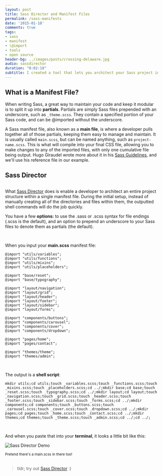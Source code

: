```yaml
---
layout: post
title: Sass Director and Manifest Files
permalink: /sass-manifests
date: '2015-01-18'
comments: true
tags:
- sass
- manifest
- \@import
- tools
- open source
header-bg: ../images/posts/crossing-delaware.jpg
audio: sassdirector
duration: "0:02:18"
subtitle: I created a tool that lets you architect your Sass project in a single location (your manifest file), and it will build all of the directories and partials for you! This blog explains what a Sass manifest file is, what it does, and why you should use one.
---
```


## What is a Manifest File?

When writing Sass, a great way to maintain your code and keep it modular is to split it up into <strong>partials</strong>. Partials are simply Sass files prepended with an underscore, such as `_theme.scss`. They contain a specified portion of your Sass code, and can be @imported without the underscore.

A Sass manifest file, also known as a <strong>main file</strong>, is where a developer pulls together all of those partials, keeping them easy to manage and maintain. It is usually called `main.scss`, but can be named anything, such as `project-name.scss`. This is what will compile into your final CSS file, allowing you to make changes to any of the imported files, with only one cumulative file being output. Hugo Giraudel wrote more about it in his [Sass Guidelines](http://sass-guidelin.es/#main-file), and we'll use his reference file in our example.

## Sass Director

<img style="max-width:250px; transform: rotate(-5deg); margin-left: 0;" src="../images/posts/sass-director.svg" alt="" class="left">

What [Sass Director](http://sassdirector.com) does is enable a developer to architect an entire project structure within a single manifest file. During the initial setup, instead of manually creating all of the directories and files within them, the outputted shell commands will do the job quickly.

You have a few <strong>options:</strong> to use the .sass or .scss syntax for file endings (.scss is the default), and an option to prepend an underscore to your Sass files to denote them as partials (the default).

<br>

When you input your <strong>main.scss</strong> manifest file:

```
@import "utils/variables";
@import "utils/functions";
@import "utils/mixins";
@import "utils/placeholders";

@import "base/reset";
@import "base/typography";

@import "layout/navigation";
@import "layout/grid";
@import "layout/header";
@import "layout/footer";
@import "layout/sidebar";
@import "layout/forms";

@import "components/buttons";
@import "components/carousel";
@import "components/cover";
@import "components/dropdown";

@import "pages/home";
@import "pages/contact";

@import "themes/theme";
@import "themes/admin";
```
<br>

The output is a <strong>shell script</strong>:

```
mkdir utils;cd utils;touch _variables.scss;touch _functions.scss;touch _mixins.scss;touch _placeholders.scss;cd ../;mkdir base;cd base;touch _reset.scss;touch _typography.scss;cd ../;mkdir layout;cd layout;touch _navigation.scss;touch _grid.scss;touch _header.scss;touch _footer.scss;touch _sidebar.scss;touch _forms.scss;cd ../;mkdir components;cd components;touch _buttons.scss;touch _carousel.scss;touch _cover.scss;touch _dropdown.scss;cd ../;mkdir pages;cd pages;touch _home.scss;touch _contact.scss;cd ../;mkdir themes;cd themes;touch _theme.scss;touch _admin.scss;cd ../;cd ../;
```
<br>

And when you paste that into your <strong>terminal</strong>, it looks a little bit like this:

![Sass Director Demo](../images/posts/sassdirector-demo.gif)

<small>Pretend there's a main.scss in there too!</small>
<br>
<br>
<blockquote>tldr; try out <a href="http://sassdirector.com">Sass Director</a> :)</blockquote>
<br>